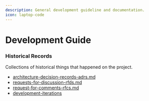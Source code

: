 ```yaml
---
description: General development guideline and documentation.
icon: laptop-code
---
```


# Development Guide



### Historical Records

Collections of historical things that happened on the project.

* [architecture-decision-records-adrs.md](../architecture-decision-records-adrs.md "mention")
* [requests-for-discussion-rfds.md](../requests-for-discussion-rfds.md "mention")
* [request-for-comments-rfcs.md](../request-for-comments-rfcs.md "mention")
* [development-iterations](../development-iterations/ "mention")

